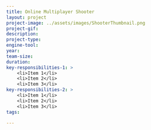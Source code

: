 ```yaml
---
title: Online Multiplayer Shooter
layout: project
project-image: ../assets/images/ShooterThumbnail.png
project-gif: 
description: 
project-type: 
engine-tool: 
year: 
team-size: 
duration:
key-responsibilities-1: >
    <li>Item 1</li>
    <li>Item 2</li>
    <li>Item 3</li>
key-responsibilities-2: >
    <li>Item 1</li>
    <li>Item 2</li>
    <li>Item 3</li>
tags:

---
```

